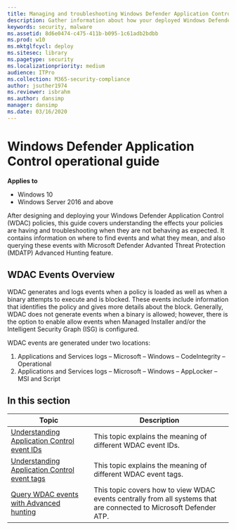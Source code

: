 ```yaml
---
title: Managing and troubleshooting Windows Defender Application Control policies (Windows 10)
description: Gather information about how your deployed Windows Defender Application Control policies are behaving.
keywords: security, malware
ms.assetid: 8d6e0474-c475-411b-b095-1c61adb2bdbb
ms.prod: w10
ms.mktglfcycl: deploy
ms.sitesec: library
ms.pagetype: security
ms.localizationpriority: medium
audience: ITPro
ms.collection: M365-security-compliance
author: jsuther1974
ms.reviewer: isbrahm
ms.author: dansimp
manager: dansimp
ms.date: 03/16/2020
---
```


# Windows Defender Application Control operational guide

**Applies to**

- Windows 10
- Windows Server 2016 and above

After designing and deploying your Windows Defender Application Control (WDAC) policies, this guide covers understanding the effects your policies are having and troubleshooting when they are not behaving as expected. It contains information on where to find events and what they mean, and also querying these events with Microsoft Defender Advanted Threat Protection (MDATP) Advanced Hunting feature.

## WDAC Events Overview

WDAC generates and logs events when a policy is loaded as well as when a binary attempts to execute and is blocked. These events include information that identifies the policy and gives more details about the block. Generally, WDAC does not generate events when a binary is allowed; however, there is the option to enable allow events when Managed Installer and/or the Intelligent Security Graph (ISG) is configured.

WDAC events are generated under two locations:

1. Applications and Services logs – Microsoft – Windows – CodeIntegrity – Operational
2. Applications and Services logs – Microsoft – Windows – AppLocker – MSI and Script

## In this section

| Topic | Description |
| - | - |
| [Understanding Application Control event IDs](event-id-explanations.md) | This topic explains the meaning of different WDAC event IDs. |
| [Understanding Application Control event tags](event-tag-explanations.md) | This topic explains the meaning of different WDAC event tags. |
| [Query WDAC events with Advanced hunting](querying-application-control-events-centrally-using-advanced-hunting.md) | This topic covers how to view WDAC events centrally from all systems that are connected to Microsoft Defender ATP. |
